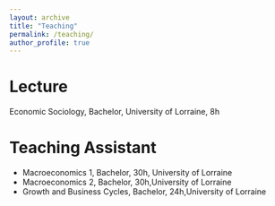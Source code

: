 ```yaml
---
layout: archive
title: "Teaching"
permalink: /teaching/
author_profile: true
---
```

Lecture
===
Economic Sociology, Bachelor, University of Lorraine, 8h

Teaching Assistant
===
* Macroeconomics 1, Bachelor, 30h, University of Lorraine
* Macroeconomics 2, Bachelor, 30h,University of Lorraine
* Growth and Business Cycles, Bachelor, 24h,University of Lorraine
